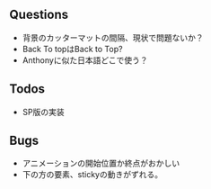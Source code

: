 ## Questions

- 背景のカッターマットの間隔、現状で問題ないか？
- Back To topはBack to Top?
- Anthonyに似た日本語どこで使う？

## Todos

- SP版の実装

## Bugs

- アニメーションの開始位置か終点がおかしい
- 下の方の要素、stickyの動きがずれる。
